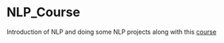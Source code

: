 # NLP_Course
Introduction of NLP and doing some NLP projects along with this [course](https://www.udemy.com/course/nlp-natural-language-processing-with-python/?srsltid=AfmBOoroRwJfscgw0MZ1G93KnFZKBgZN3TY1Q47lBKyTeZMBndTof7-A)
